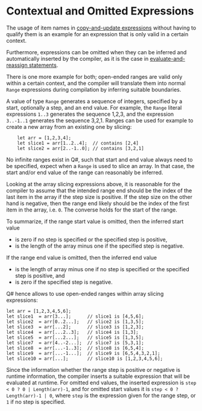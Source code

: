 # Contextual and Omitted Expressions

The usage of item names in [copy-and-update expressions](xref:microsoft.quantum.qsharp.copyandupdateexpressions#copy-and-update-expressions) without having to qualify them is an example for an expression that is only valid in a certain context.

Furthermore, expressions can be omitted when they can be inferred and automatically inserted by the compiler, as it is the case in [evaluate-and-reassign statements](xref:microsoft.quantum.qsharp.variabledeclarationsandreassignments#evaluate-and-reassign-statements).

There is one more example for both; open-ended ranges are valid only within a certain context, and the compiler will translate them into normal `Range` expressions during compilation by inferring suitable boundaries. 

A value of type `Range` generates a sequence of integers, specified by a start, optionally a step, and an end value. For example, the `Range` literal expressions `1..3` generates the sequence 1,2,3, and the expression `3..-1..1` generates the sequence 3,2,1. Ranges can be used for example to create a new array from an existing one by slicing: 
```qsharp
    let arr = [1,2,3,4];
    let slice1 = arr[1..2..4];  // contains [2,4] 
    let slice2 = arr[2..-1..0]; // contains [3,2,1]
```
No infinite ranges exist in Q#, such that start and end value always need to be specified, expect when a `Range` is used to slice an array. In that case, the start and/or end value of the range can reasonably be inferred. 

Looking at the array slicing expressions above, it is reasonable for the compiler to assume that the intended range end should be the index of the last item in the array if the step size is positive. If the step size on the other hand is negative, then the range end likely should be the index of the first item in the array, i.e. `0`. The converse holds for the start of the range. 

To summarize, if the range start value is omitted, then the inferred start value 
- is zero if no step is specified or the specified step is positive, 
- is the length of the array minus one if the specified step is negative. 

If the range end value is omitted,  then the inferred end value 
- is the length of array minus one if no step is specified or the specified step is positive, and 
- is zero if the specified step is negative. 

Q# hence allows to use open-ended ranges within array slicing expressions: 

```qsharp
let arr = [1,2,3,4,5,6];
let slice1  = arr[3...];      // slice1 is [4,5,6];
let slice2  = arr[0..2...];   // slice2 is [1,3,5];
let slice3  = arr[...2];      // slice3 is [1,2,3];
let slice4  = arr[...2..3];   // slice4 is [1,3];
let slice5  = arr[...2...];   // slice5 is [1,3,5];
let slice7  = arr[4..-2...];  // slice7 is [5,3,1];
let slice8  = arr[...-1..3];  // slice8 is [6,5,4];
let slice9  = arr[...-1...];  // slice9 is [6,5,4,3,2,1];
let slice10 = arr[...];       // slice10 is [1,2,3,4,5,6];
```

Since the information whether the range step is positive or negative is runtime information, the compiler inserts a suitable expression that will be evaluated at runtime. For omitted end values, the inserted expression is `step < 0 ? 0 | Length(arr)-1`, and for omitted start values it is `step < 0 ? Length(arr)-1 | 0`, where `step` is the expression given for the range step, or `1` if no step is specified. 


